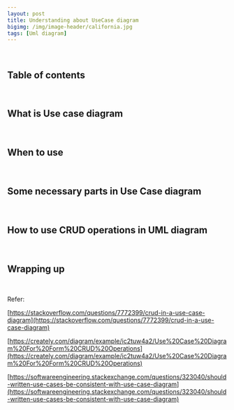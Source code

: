 ```yaml
---
layout: post
title: Understanding about UseCase diagram
bigimg: /img/image-header/california.jpg
tags: [Uml diagram]
---
```




<br>

## Table of contents





<br>

## What is Use case diagram





<br>

## When to use





<br>

## Some necessary parts in Use Case diagram





<br>

## How to use CRUD operations in UML diagram




<br>

## Wrapping up




<br>

Refer:

[https://stackoverflow.com/questions/7772399/crud-in-a-use-case-diagram](https://stackoverflow.com/questions/7772399/crud-in-a-use-case-diagram)

[https://creately.com/diagram/example/ic2tuw4a2/Use%20Case%20Diagram%20For%20Form%20CRUD%20Operations](https://creately.com/diagram/example/ic2tuw4a2/Use%20Case%20Diagram%20For%20Form%20CRUD%20Operations)

[https://softwareengineering.stackexchange.com/questions/323040/should-written-use-cases-be-consistent-with-use-case-diagram](https://softwareengineering.stackexchange.com/questions/323040/should-written-use-cases-be-consistent-with-use-case-diagram)

